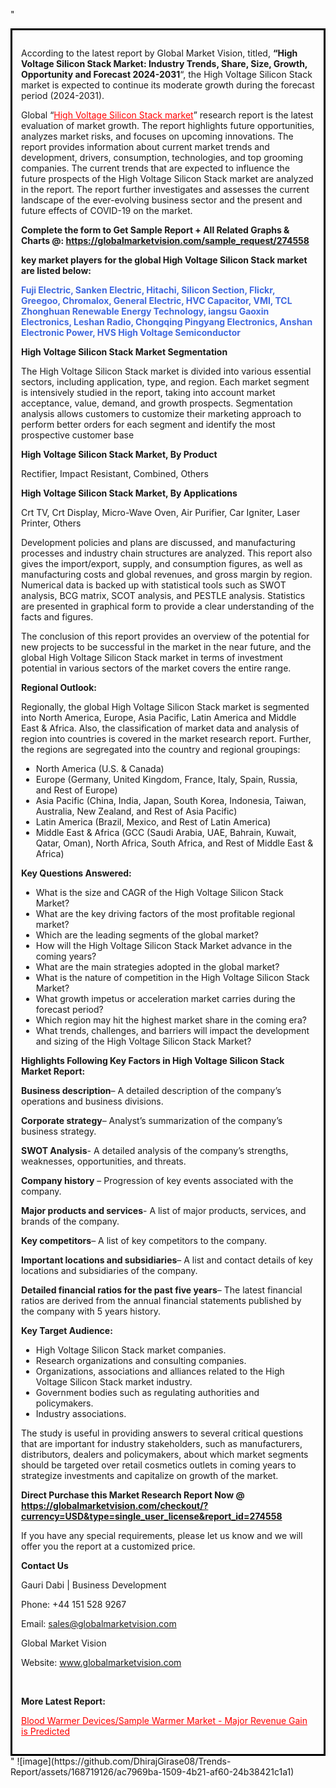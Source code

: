 "<div style='border: 3px solid black; padding: 1em;'>

According to the latest report by Global Market Vision, titled, <strong>“High Voltage Silicon Stack Market: Industry Trends, Share, Size, Growth, Opportunity and Forecast 2024-2031</strong>“, the High Voltage Silicon Stack market is expected to continue its moderate growth during the forecast period (2024-2031).

Global “<a style='color: #ff0000;' href='https://globalmarketvision.com/reports/global-high-voltage-silicon-stack-market/274558'>High Voltage Silicon Stack market</a>” research report is the latest evaluation of market growth. The report highlights future opportunities, analyzes market risks, and focuses on upcoming innovations. The report provides information about current market trends and development, drivers, consumption, technologies, and top grooming companies. The current trends that are expected to influence the future prospects of the High Voltage Silicon Stack market are analyzed in the report. The report further investigates and assesses the current landscape of the ever-evolving business sector and the present and future effects of COVID-19 on the market.

<strong>Complete the form to Get Sample Report + All Related Graphs &amp; Charts @: <a style='color: #ff0000;' href='https://globalmarketvision.com/sample_request/274558?utm_source=linkedinPulse&utm_medium=SN&utm_campaign=SN'><strong>https://globalmarketvision.com/sample_request/274558</strong></a></strong>

<strong>key market players for the global High Voltage Silicon Stack market are listed below:</strong>

<strong style='color: #4169e1;'>Fuji Electric, Sanken Electric, Hitachi, Silicon Section, Flickr, Greegoo, Chromalox, General Electric, HVC Capacitor, VMI, TCL Zhonghuan Renewable Energy Technology, iangsu Gaoxin Electronics, Leshan Radio, Chongqing Pingyang Electronics, Anshan Electronic Power, HVS High Voltage Semiconductor</strong>

<strong>High Voltage Silicon Stack Market Segmentation</strong>

The High Voltage Silicon Stack market is divided into various essential sectors, including application, type, and region. Each market segment is intensively studied in the report, taking into account market acceptance, value, demand, and growth prospects. Segmentation analysis allows customers to customize their marketing approach to perform better orders for each segment and identify the most prospective customer base

<strong>High Voltage Silicon Stack Market, By Product</strong>

Rectifier, Impact Resistant, Combined, Others

<strong>High Voltage Silicon Stack Market, By Applications</strong>

Crt TV, Crt Display, Micro-Wave Oven, Air Purifier, Car Igniter, Laser Printer, Others

Development policies and plans are discussed, and manufacturing processes and industry chain structures are analyzed. This report also gives the import/export, supply, and consumption figures, as well as manufacturing costs and global revenues, and gross margin by region. Numerical data is backed up with statistical tools such as SWOT analysis, BCG matrix, SCOT analysis, and PESTLE analysis. Statistics are presented in graphical form to provide a clear understanding of the facts and figures.

The conclusion of this report provides an overview of the potential for new projects to be successful in the market in the near future, and the global High Voltage Silicon Stack market in terms of investment potential in various sectors of the market covers the entire range.

<strong>Regional Outlook:</strong>

Regionally, the global High Voltage Silicon Stack market is segmented into North America, Europe, Asia Pacific, Latin America and Middle East &amp; Africa. Also, the classification of market data and analysis of region into countries is covered in the market research report. Further, the regions are segregated into the country and regional groupings:
<ul>
  <li>North America (U.S. &amp; Canada)</li>
  <li>Europe (Germany, United Kingdom, France, Italy, Spain, Russia, and Rest of Europe)</li>
  <li>Asia Pacific (China, India, Japan, South Korea, Indonesia, Taiwan, Australia, New Zealand, and Rest of Asia Pacific)</li>
  <li>Latin America (Brazil, Mexico, and Rest of Latin America)</li>
  <li>Middle East &amp; Africa (GCC (Saudi Arabia, UAE, Bahrain, Kuwait, Qatar, Oman), North Africa, South Africa, and Rest of Middle East &amp; Africa)</li>
</ul>
<strong>Key Questions Answered:</strong>
<ul>
  <li>What is the size and CAGR of the High Voltage Silicon Stack Market?</li>
  <li>What are the key driving factors of the most profitable regional market?</li>
  <li>Which are the leading segments of the global market?</li>
  <li>How will the High Voltage Silicon Stack Market advance in the coming years?</li>
  <li>What are the main strategies adopted in the global market?</li>
  <li>What is the nature of competition in the High Voltage Silicon Stack Market?</li>
  <li>What growth impetus or acceleration market carries during the forecast period?</li>
  <li>Which region may hit the highest market share in the coming era?</li>
  <li>What trends, challenges, and barriers will impact the development and sizing of the High Voltage Silicon Stack Market?</li>
</ul>
<strong>Highlights Following Key Factors in High Voltage Silicon Stack Market Report:</strong>

<strong>Business description</strong>– A detailed description of the company’s operations and business divisions.

<strong>Corporate strategy</strong>– Analyst’s summarization of the company’s business strategy.

<strong>SWOT Analysis</strong>- A detailed analysis of the company’s strengths, weaknesses, opportunities, and threats.

<strong>Company history</strong> – Progression of key events associated with the company.

<strong>Major products and services</strong>- A list of major products, services, and brands of the company.

<strong>Key competitors</strong>– A list of key competitors to the company.

<strong>Important locations and subsidiaries</strong>– A list and contact details of key locations and subsidiaries of the company.

<strong>Detailed financial ratios for the past five years</strong>– The latest financial ratios are derived from the annual financial statements published by the company with 5 years history.

<strong>Key Target Audience:</strong>
<ul>
  <li>High Voltage Silicon Stack market companies.</li>
  <li>Research organizations and consulting companies.</li>
  <li>Organizations, associations and alliances related to the High Voltage Silicon Stack market industry.</li>
  <li>Government bodies such as regulating authorities and policymakers.</li>
  <li>Industry associations.</li>
</ul>
The study is useful in providing answers to several critical questions that are important for industry stakeholders, such as manufacturers, distributors, dealers and policymakers, about which market segments should be targeted over retail cosmetics outlets in coming years to strategize investments and capitalize on growth of the market.

<strong>Direct Purchase this Market Research Report Now @ </strong><strong><a style='color: #ff0000;' href='https://globalmarketvision.com/checkout/?currency=USD&type=single_user_license&report_id=274558?utm_source=linkedinPulse&utm_medium=SN&utm_campaign=SN'><strong>https://globalmarketvision.com/checkout/?currency=USD&type=single_user_license&report_id=274558</strong></a></strong>

If you have any special requirements, please let us know and we will offer you the report at a customized price.
<p id='ember58' class='ember-view reader-content-blocks__paragraph'><strong>Contact Us</strong></p>
<p id='ember59' class='ember-view reader-content-blocks__paragraph'>Gauri Dabi | Business Development</p>
<p id='ember60' class='ember-view reader-content-blocks__paragraph'>Phone: +44 151 528 9267</p>
Email: <a href='mailto:sales@globalmarketvision.com'>sales@globalmarketvision.com</a>

Global Market Vision

Website: <a href='http://www.globalmarketvision.com'>www.globalmarketvision.com</a>

&nbsp;

<strong>More Latest Report:</strong>

<a style='color: #ff0000;' href='https://medium.com/@namratasonawane27/blood-warmer-devices-sample-warmer-market-major-revenue-gain-is-predicted-7111d1662951'>Blood Warmer Devices/Sample Warmer Market - Major Revenue Gain is Predicted</a>

</div>"
![image](https://github.com/DhirajGirase08/Trends-Report/assets/168719126/ac7969ba-1509-4b21-af60-24b38421c1a1)
